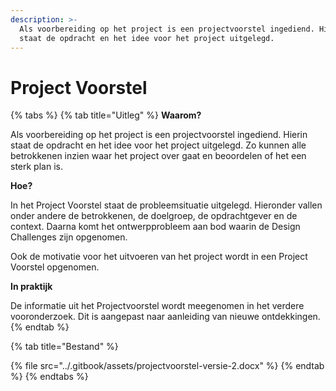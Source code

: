 ```yaml
---
description: >-
  Als voorbereiding op het project is een projectvoorstel ingediend. Hierin
  staat de opdracht en het idee voor het project uitgelegd.
---
```


# Project Voorstel

{% tabs %}
{% tab title="Uitleg" %}
**Waarom?**

Als voorbereiding op het project is een projectvoorstel ingediend. Hierin staat de opdracht en het idee voor het project uitgelegd. Zo kunnen alle betrokkenen inzien waar het project over gaat en beoordelen of het een sterk plan is.

**Hoe?**

In het Project Voorstel staat de probleemsituatie uitgelegd. Hieronder vallen onder andere de betrokkenen, de doelgroep, de opdrachtgever en de context. Daarna komt het ontwerpprobleem aan bod waarin de Design Challenges zijn opgenomen. 

Ook de motivatie voor het uitvoeren van het project wordt in een Project Voorstel opgenomen.

**In praktijk**

De informatie uit het Projectvoorstel wordt meegenomen in het verdere vooronderzoek. Dit is aangepast naar aanleiding van nieuwe ontdekkingen.
{% endtab %}

{% tab title="Bestand" %}


{% file src="../.gitbook/assets/projectvoorstel-versie-2.docx" %}
{% endtab %}
{% endtabs %}




